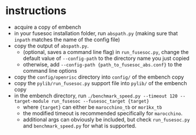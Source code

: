 # instructions

- acquire a copy of embench
- in your fusesoc installation folder, run ``abspath.py`` (making sure that ``inpath`` matches the name of the config file)
- copy the output of ``abspath.py``.
  - (optional, saves a command line flag) in ``run_fusesoc.py``, change the default value of ``--config-path`` to the directory name you just copied
  - otherwise, add ``--config-path {path_to_fusesoc_abs.conf}`` to the command line options
- copy the ``config/openrisc`` directory into ``config/`` of the embench copy
- copy the ``pylib/run_fusesoc.py`` support file into ``pylib/`` of the embench copy
- in the embench directory, run ``./benchmark_speed.py --timeout 120 --target-module run_fusesoc --fusesoc_target {target} ``
  - where ``{target}`` can either be ``marocchino_tb`` or ``mor1kx_tb``
  - the modified timeout is recommended specifically for ``marocchino``.
  - additional args can obviously be included, but check ``run_fusesoc.py`` and ``benchmark_speed.py`` for what is supported.
